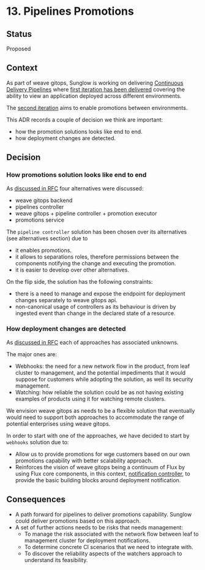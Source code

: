 # 13. Pipelines Promotions

## Status
Proposed

## Context
As part of weave gitops, Sunglow is working on delivering [Continuous Delivery Pipelines](https://www.notion.so/weaveworks/CD-Pipeline-39a6df44798c4b9fbd140f9d0df1212a) where
[first iteration has been delivered](https://docs.gitops.weave.works/docs/next/enterprise/pipelines/intro/index.html)
covering the ability to view an application deployed across different environments.

The [second iteration](https://www.notion.so/weaveworks/Pipeline-promotion-061bb790e2e345cbab09370076ff3258) aims 
to enable promotions between environments. 

This ADR records a couple of decision we think are important:

- how the promotion solutions looks like end to end.
- how deployment changes are detected.

## Decision

### How promotions solution looks like end to end 

As [discussed in RFC](../rfcs/0003-pipelines-promotion/README.md) four alternatives were discussed:

- weave gitops backend
- pipelines controller
- weave gitops + pipeline controller  + promotion executor
- promotions service

The `pipeline controller` solution has been chosen over its alternatives (see alternatives section) due to

- it enables promotions.
- it allows to separations roles, therefore permissions between the components notifying the change and executing the promotion.
- it is easier to develop over other alternatives.

On the flip side, the solution has the following constraints:

- there is a need to manage and expose the endpoint for deployment changes separately to weave gitops api.
- non-canonical usage of controllers as its behaviour is driven by ingested event than change in the declared state of a resource.

### How deployment changes are detected

As [discussed in RFC](../rfcs/0003-pipelines-promotion/detect-deployment-changes.md) each of approaches has associated unknowns.

The major ones are:

- Webhooks: the need for a new network flow in the product, from leaf cluster to management, and the potential impediments
  that it would suppose for customers while adopting the solution, as well its security management.
- Watching: how reliable the solution could be as not having existing examples of products using it for watching remote clusters.

We envision weave gitops as  needs to be a flexible solution that eventually would need to support both approaches
to accommodate the range of potential enterprises using weave gitops.

In order to start with one of the approaches, we have decided to start by `webhooks` solution due to:

- Allow us to provide promotions for wge customers based on our own promotions capability with better scalability approach.
- Reinforces the vision of weave gitops being a continuum of Flux by using Flux core components, in this context, [notification
  controller](https://fluxcd.io/flux/components/notification/), to provide the basic building blocks around deployment notification.

## Consequences

- A path forward for pipelines to deliver promotions capability. Sunglow could deliver promotions based on this approach.
- A set of further actions needs to be risks that needs management:
  - To manage the risk associated with the network flow between leaf to management cluster for deployment notifications. 
  - To determine concrete CI scenarios that we need to integrate with.
  - To discover the reliability aspects of the watchers approach to understand its feasibility.


